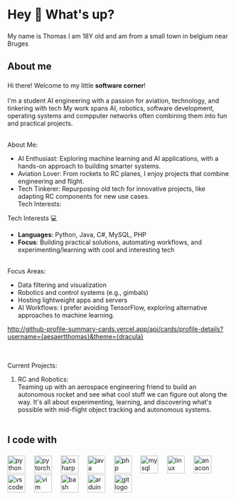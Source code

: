 <h1 align="left">Hey 👋 What's up?</h1>

###

<p align="left">My name is Thomas I am 18Y old and am from a small town in belgium near Bruges</p>

###

<h2 align="left">About me</h2>

###

<p align="left">Hi there! Welcome to my little <b>software corner</b>!<br><br>I'm a student AI engineering with a passion for aviation, technology, and tinkering with tech My work spans AI, robotics, software development, operating systems and compputer networks often combining them into fun and practical projects.<br><br>
  
About Me:<br>
  - AI Enthusiast: Exploring machine learning and AI applications, with a hands-on approach to building smarter systems.<br>
  - Aviation Lover: From rockets to RC planes, I enjoy projects that combine engineering and flight.<br>
  - Tech Tinkerer: Repurposing old tech for innovative projects, like adapting RC components for new use cases.<br>Tech Interests:<br>
  
Tech Interests 💻
- **Languages**: Python, Java, C#, MySQL, PHP
- **Focus**: Building practical solutions, automating workflows, and experimenting/learning with cool and interesting tech

<br>Focus Areas:<br>
  - Data filtering and visualization<br>
  - Robotics and control systems (e.g., gimbals)<br>
  - Hosting lightweight apps and servers<br>
  - AI Workflows: I prefer avoiding TensorFlow, exploring alternative approaches to machine learning.

<img>http://github-profile-summary-cards.vercel.app/api/cards/profile-details?username={aesaertthomas}&theme={dracula}</img>

<br><br>Current Projects:<br>
1. RC and Robotics:<br>
Teaming up with an aerospace engineering friend to build an autonomous rocket and see what cool stuff we can figure out along the way. It's all about experimenting, learning, and discovering what's possible with mid-flight object tracking and autonomous systems.<br><br>

###

<h2 align="left">I code with</h2>

###

<div align="left">
  <img src="https://cdn.jsdelivr.net/gh/devicons/devicon/icons/python/python-original.svg" height="40" alt="python logo"  />
  <img width="12" />
  <img src="https://cdn.jsdelivr.net/gh/devicons/devicon/icons/pytorch/pytorch-original.svg" height="40" alt="pytorch logo"  />
  <img width="12" />
  <img src="https://cdn.jsdelivr.net/gh/devicons/devicon/icons/csharp/csharp-original.svg" height="40" alt="csharp logo"  />
  <img width="12" />
  <img src="https://cdn.jsdelivr.net/gh/devicons/devicon/icons/java/java-original.svg" height="40" alt="java logo"  />
  <img width="12" />
  <img src="https://cdn.jsdelivr.net/gh/devicons/devicon/icons/php/php-original.svg" height="40" alt="php logo"  />
  <img width="12" />
  <img src="https://cdn.jsdelivr.net/gh/devicons/devicon/icons/mysql/mysql-original.svg" height="40" alt="mysql logo"  />
  <img width="12" />
  <img src="https://cdn.jsdelivr.net/gh/devicons/devicon/icons/linux/linux-original.svg" height="40" alt="linux logo"  />
  <img width="12" />
  <img src="https://cdn.jsdelivr.net/gh/devicons/devicon/icons/anaconda/anaconda-original.svg" height="40" alt="anaconda logo"  />
  <img width="12" />
  <img src="https://cdn.jsdelivr.net/gh/devicons/devicon/icons/vscode/vscode-original.svg" height="40" alt="vscode logo"  />
  <img width="12" />
  <img src="https://cdn.jsdelivr.net/gh/devicons/devicon/icons/vim/vim-original.svg" height="40" alt="vim logo"  />
  <img width="12" />
  <img src="https://cdn.jsdelivr.net/gh/devicons/devicon/icons/bash/bash-original.svg" height="40" alt="bash logo"  />
  <img width="12" />
  <img src="https://cdn.jsdelivr.net/gh/devicons/devicon/icons/arduino/arduino-original.svg" height="40" alt="arduino logo"  />
  <img width="12" />
  <img src="https://cdn.jsdelivr.net/gh/devicons/devicon/icons/git/git-original.svg" height="40" alt="git logo"  />
</div>

###
